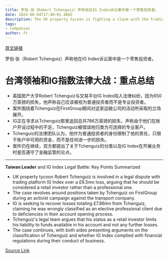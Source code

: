 ```yaml
---
title: 罗伯·张（Robert Tchenguiz）声称他在IG Index诉讼案中是一个零售投资者。
date: 2024-06-04T17:40:01.406Z
description: The UK property tycoon is fighting a claim with the trading platform over a £6.5mn loss
tags: 
- companies
author: ft
---
```


[原文链接](https://ft.com/content/8cdc384b-d258-437f-bd55-9434992dd21e)

罗伯·张（Robert Tchenguiz）声称他在IG Index诉讼案中是一个零售投资者。

# 台湾领袖和IG指数法律大战：重点总结

- 英国房产大亨Robert Tchenguiz与交易平台IG Index陷入法律纠纷，因为650万英镑的损失，他声称自己应该被视为普通投资者而不是专业投资者。
- 案件围绕着Tchenguiz在FirstGroup期间对这家运输公司的活动所采取的立场展开。
- IG正在寻求从Tchenguiz那里追回总共786万英镑的损失，声称由于他们在账户开设过程中的不足，Tchenguiz被错误地归类为可选择的专业客户。
- Tchenguiz的法律团队认为，他作为普通投资者的身份限制了他的责任，只限于账户中可用的资金，而不是任何进一步的损失。
- 案件仍在继续，双方都提出了关于Tchenguiz的分类以及IG Index在开展业务时是否遵守了金融监管的论点。

---

 **Taiwan Leader** and IG Index Legal Battle: Key Points Summarized

- UK property tycoon Robert Tchenguiz is involved in a legal dispute with trading platform IG Index over a £6.5mn loss, arguing that he should be considered a retail investor rather than a professional one.
- The case revolves around positions taken by Tchenguiz on FirstGroup during an activist campaign against the transport company.
- IG is seeking to recover losses totaling £7.86mn from Tchenguiz, claiming he was wrongly classified as an elective professional client due to deficiencies in their account opening process.
- Tchenguiz's legal team argues that his status as a retail investor limits his liability to funds available in his account and not any further losses.
- The case continues, with both sides presenting arguments on the classification of Tchenguiz and whether IG Index complied with financial regulations during their conduct of business.

[Source Link](https://ft.com/content/8cdc384b-d258-437f-bd55-9434992dd21e)

